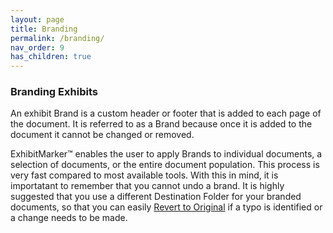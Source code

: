 ```yaml
---
layout: page
title: Branding
permalink: /branding/
nav_order: 9
has_children: true
---
```


### Branding Exhibits

An exhibit Brand is a custom header or footer that is added to each page of the document.  It is referred to as a Brand because once it is added to the document it cannot be changed or removed.

ExhibitMarker&trade; enables the user to apply Brands to individual documents, a selection of documents, or the entire document population.  This process is very fast compared to most available tools.  With this in mind, it is importatant to remember that you cannot undo a brand.  It is highly suggested that you use a different Destination Folder for your branded documents, so that you can easily [Revert to Original](../working_with_files/working_with_files_unmarking.markdown) if a typo is identified or a change needs to be made.
